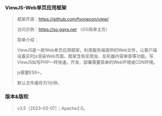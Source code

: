 ### ViewJS-Web单页应用框架
>框架开源：https://github.com/fyonecon/view/
> 
>访问示例：https://so.ggvs.net （GG简单主页）
> 
>简单介绍：
>
>ViewJS是一款Web单页应用框架，利用服务端提供的Web文件，让客户端设备实时js渲染Web页面。框架含有反爬虫、反机器内容审查等功能。写ViewJS如写PHP一样快速。开发、部署需要简单的Web环境或CDN环境。
> 
> js需要ES6+。
> 
> 默认文件缓存为1分钟。
>
### 版本&版权
>v3.5（2023-03-07）；Apache2.0。
> 